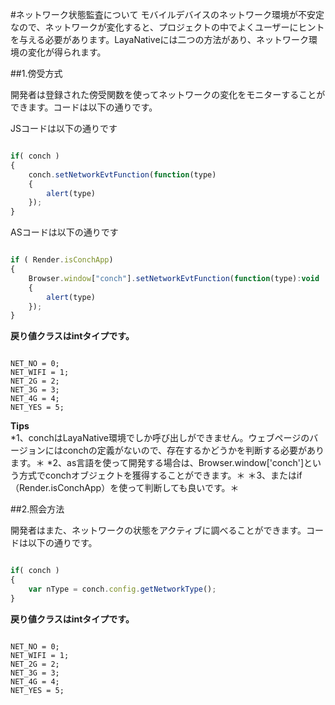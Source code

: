 #ネットワーク状態監査について
モバイルデバイスのネットワーク環境が不安定なので、ネットワークが変化すると、プロジェクトの中でよくユーザーにヒントを与える必要があります。LayaNativeには二つの方法があり、ネットワーク環境の変化が得られます。

##1.傍受方式

開発者は登録された傍受関数を使ってネットワークの変化をモニターすることができます。コードは以下の通りです。

JSコードは以下の通りです

```javascript

if( conch )
{
    conch.setNetworkEvtFunction(function(type)
    {
	    alert(type)
    });
}
```

ASコードは以下の通りです

```javascript

if ( Render.isConchApp)
{
    Browser.window["conch"].setNetworkEvtFunction(function(type):void
    {
        alert(type)
    });
}
```


**戻り値クラスはintタイプです。**

```

NET_NO = 0;
NET_WIFI = 1;
NET_2G = 2;
NET_3G = 3;
NET_4G = 4;
NET_YES = 5;
```

**Tips**  
*1、conchはLayaNative環境でしか呼び出しができません。ウェブページのバージョンにはconchの定義がないので、存在するかどうかを判断する必要があります。＊
*2、as言語を使って開発する場合は、Browser.window['conch']という方式でconchオブジェクトを獲得することができます。＊
＊3、またはif（Render.isConchApp）を使って判断しても良いです。＊

##2.照会方法

開発者はまた、ネットワークの状態をアクティブに調べることができます。コードは以下の通りです。


```javascript

if( conch )
{
    var nType = conch.config.getNetworkType();
}
```


**戻り値クラスはintタイプです。**

```

NET_NO = 0;
NET_WIFI = 1;
NET_2G = 2;
NET_3G = 3;
NET_4G = 4;
NET_YES = 5;
```




